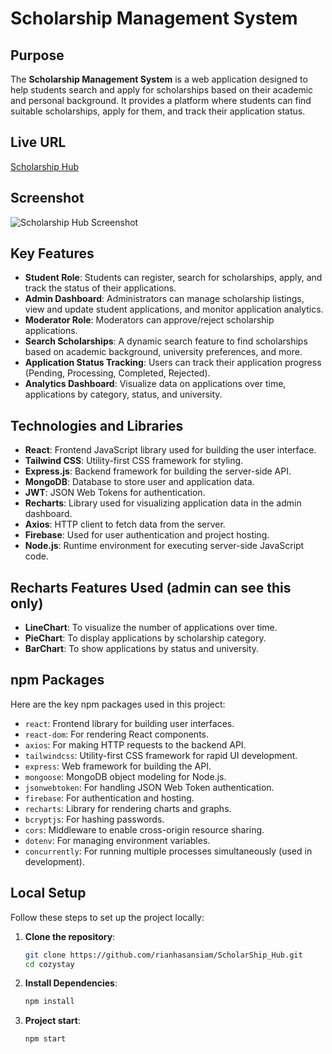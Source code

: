 # Scholarship Management System

## Purpose

The **Scholarship Management System** is a web application designed to help students search and apply for scholarships based on their academic and personal background. It provides a platform where students can find suitable scholarships, apply for them, and track their application status.

## Live URL

[Scholarship Hub](https://assignment-12-b3c0e.web.app)


## Screenshot
![Scholarship Hub Screenshot](https://rianhasansiam-64bc5.web.app/assets/scholarshiHUb-D_LzlTgO.png)

## Key Features

- **Student Role**: Students can register, search for scholarships, apply, and track the status of their applications.
- **Admin Dashboard**: Administrators can manage scholarship listings, view and update student applications, and monitor application analytics.
- **Moderator Role**: Moderators can approve/reject scholarship applications.
- **Search Scholarships**: A dynamic search feature to find scholarships based on academic background, university preferences, and more.
- **Application Status Tracking**: Users can track their application progress (Pending, Processing, Completed, Rejected).
- **Analytics Dashboard**: Visualize data on applications over time, applications by category, status, and university.
  
## Technologies and Libraries

- **React**: Frontend JavaScript library used for building the user interface.
- **Tailwind CSS**: Utility-first CSS framework for styling.
- **Express.js**: Backend framework for building the server-side API.
- **MongoDB**: Database to store user and application data.
- **JWT**: JSON Web Tokens for authentication.
- **Recharts**: Library used for visualizing application data in the admin dashboard.
- **Axios**: HTTP client to fetch data from the server.
- **Firebase**: Used for user authentication and project hosting.
- **Node.js**: Runtime environment for executing server-side JavaScript code.

## Recharts Features Used (admin can see this only)

- **LineChart**: To visualize the number of applications over time.
- **PieChart**: To display applications by scholarship category.
- **BarChart**: To show applications by status and university.

## npm Packages

Here are the key npm packages used in this project:

- `react`: Frontend library for building user interfaces.
- `react-dom`: For rendering React components.
- `axios`: For making HTTP requests to the backend API.
- `tailwindcss`: Utility-first CSS framework for rapid UI development.
- `express`: Web framework for building the API.
- `mongoose`: MongoDB object modeling for Node.js.
- `jsonwebtoken`: For handling JSON Web Token authentication.
- `firebase`: For authentication and hosting.
- `recharts`: Library for rendering charts and graphs.
- `bcryptjs`: For hashing passwords.
- `cors`: Middleware to enable cross-origin resource sharing.
- `dotenv`: For managing environment variables.
- `concurrently`: For running multiple processes simultaneously (used in development).
  

  
## Local Setup

Follow these steps to set up the project locally:

1. **Clone the repository**:
   ```bash
   git clone https://github.com/rianhasansiam/ScholarShip_Hub.git
   cd cozystay  
   ```


2. **Install Dependencies**:
   ```bash
   npm install
   ```


3. **Project start**:
   ```bash
   npm start
   ```


